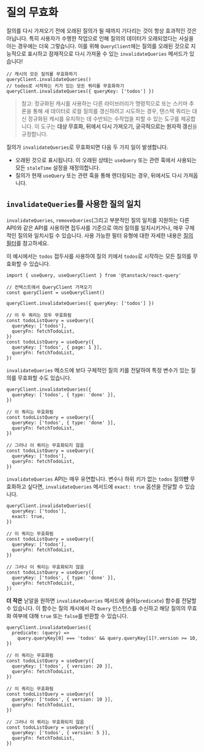 # 질의 무효화

질의를 다시 가져오기 전에 오래된 질의가 될 때까지 기다리는 것이 항상 효과적인 것은 아닙니다. 특히 사용자가 수행한 작업으로 인해 질의의 데이터가 오래되었다는 사실을 아는 경우에는 더욱 그렇습니다. 이를 위해 `QueryClient`에는 질의를 오래된 것으로 지능적으로 표시하고 잠재적으로 다시 가져올 수 있는 `invalidateQueries` 메서드가 있습니다!

```tsx
// 캐시의 모든 질의를 무효화하기
queryClient.invalidateQueries()
// todos로 시작하는 키가 있는 모든 쿼리를 무효화하기
queryClient.invalidateQueries({ queryKey: ['todos'] })
```

> 참고: 정규화된 캐시를 사용하는 다른 라이브러리가 명령적으로 또는 스키마 추론을 통해 새 데이터로 로컬 질의를 갱신하려고 시도하는 경우, 탠스택 쿼리는 대신 정규화된 캐시를 유지하는 데 수반되는 수작업을 피할 수 있는 도구를 제공합니다. 이 도구는 **대상 무효화, 뒤에서 다시 가져오기, 궁극적으로는 원자적 갱신**을 규정합니다.

질의가 `invalidateQueries`로 무효화되면 다음 두 가지 일이 발생합니다.

- 오래된 것으로 표시됩니다. 이 오래된 상태는 `useQuery` 또는 관련 훅에서 사용되는 모든 `staleTime` 설정을 재정의합니다.
- 질의가 현재 `useQuery` 또는 관련 훅을 통해 렌더링되는 경우, 뒤에서도 다시 가져옵니다.

## `invalidateQueries`를 사용한 질의 일치

`invalidateQueries`, `removeQueries`(그리고 부분적인 질의 일치를 지원하는 다른 API)와 같은 API를 사용하면 접두사를 기준으로 여러 질의를 일치시키거나, 매우 구체적인 질의와 일치시킬 수 있습니다. 사용 가능한 필터 유형에 대한 자세한 내용은 [질의 필터](https://tanstack.com/query/latest/docs/react/guides/filters#query-filters)를 참고하세요.

이 예시에서는 `todos` 접두사를 사용하여 질의 키에서 `todos`로 시작하는 모든 질의를 무효화할 수 있습니다.

```tsx
import { useQuery, useQueryClient } from '@tanstack/react-query'

// 컨텍스트에서 QueryClient 가져오기
const queryClient = useQueryClient()

queryClient.invalidateQueries({ queryKey: ['todos'] })

// 이 두 쿼리는 모두 무효화됨
const todoListQuery = useQuery({
  queryKey: ['todos'],
  queryFn: fetchTodoList,
})
const todoListQuery = useQuery({
  queryKey: ['todos', { page: 1 }],
  queryFn: fetchTodoList,
})
```

`invalidateQueries` 메소드에 보다 구체적인 질의 키를 전달하여 특정 변수가 있는 질의를 무효화할 수도 있습니다.

```tsx
queryClient.invalidateQueries({
  queryKey: ['todos', { type: 'done' }],
})

// 이 쿼리는 무효화됨
const todoListQuery = useQuery({
  queryKey: ['todos', { type: 'done' }],
  queryFn: fetchTodoList,
})

// 그러나 이 쿼리는 무효화되지 않음
const todoListQuery = useQuery({
  queryKey: ['todos'],
  queryFn: fetchTodoList,
})
```

`invalidateQueries` API는 매우 유연합니다. 변수나 하위 키가 없는 `todos` 질의**만** 무효화하고 싶다면, `invalidateQueries` 메서드에 `exact: true` 옵션을 전달할 수 있습니다.

```tsx
queryClient.invalidateQueries({
  queryKey: ['todos'],
  exact: true,
})

// 이 쿼리는 무효화됨
const todoListQuery = useQuery({
  queryKey: ['todos'],
  queryFn: fetchTodoList,
})

// 그러나 이 쿼리는 무효화되지 않음
const todoListQuery = useQuery({
  queryKey: ['todos', { type: 'done' }],
  queryFn: fetchTodoList,
})
```

**더 작은** 낟알을 원하면 `invalidateQueries` 메서드에 술어(`predicate`) 함수를 전달할 수 있습니다. 이 함수는 질의 캐시에서 각 `Query` 인스턴스를 수신하고 해당 질의의 무효화 여부에 대해 `true` 또는 `false`를 반환할 수 있습니다.

```tsx
queryClient.invalidateQueries({
  predicate: (query) =>
    query.queryKey[0] === 'todos' && query.queryKey[1]?.version >= 10,
})

// 이 쿼리는 무효화됨
const todoListQuery = useQuery({
  queryKey: ['todos', { version: 20 }],
  queryFn: fetchTodoList,
})

// 이 쿼리는 무효화됨
const todoListQuery = useQuery({
  queryKey: ['todos', { version: 10 }],
  queryFn: fetchTodoList,
})

// 그러나 이 쿼리는 무효화되지 않음
const todoListQuery = useQuery({
  queryKey: ['todos', { version: 5 }],
  queryFn: fetchTodoList,
})
```
